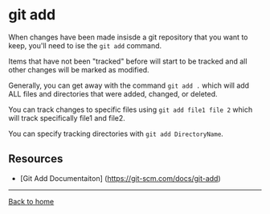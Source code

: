 # git add

When changes have been made insisde a git repository that you want to keep, you'll need to ise the `git add` command. 

Items that have not been "tracked" before will start to be tracked and all other changes will be marked as modified.

Generally, you can get away with the command `git add .` which will add ALL files and directories that were added, changed, or deleted.

You can track changes to specific files using `git add file1 file 2` which will track specifically file1 and file2.

You can specify tracking directories with `git add DirectoryName`.
## Resources

- [Git Add Documentaiton] (https://git-scm.com/docs/git-add)

---

[Back to home](../README.md)